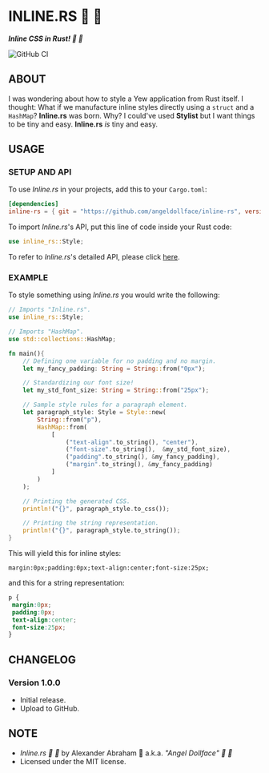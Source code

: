 # INLINE.RS :nail_care: :ribbon:

***Inline CSS in Rust! :nail_care: :ribbon:***

![GitHub CI](https://github.com/angeldollface/inline.rs/actions/workflows/rust.yml/badge.svg)

## ABOUT

I was wondering about how to style a Yew application from Rust itself. I thought: What if we manufacture inline styles directly using a `struct` and a `HashMap`? **Inline.rs** was born. Why? I could've used **Stylist** but I want things to be tiny and easy. **Inline.rs** *is* tiny and easy.

## USAGE

### SETUP AND API

To use *Inline.rs* in your projects, add this to your `Cargo.toml`:

```TOML
[dependencies]
inline-rs = { git = "https://github.com/angeldollface/inline-rs", version = "1.0.0" }
```

To import *Inline.rs*'s API, put this line of code inside your Rust code:

```Rust
use inline_rs::Style;
```

To refer to *Inline.rs*'s detailed API, please click [here](https://github.com/angeldollface/inline.rs/blob/main/src/lib.rs).

### EXAMPLE

To style something using *Inline.rs* you would write the following:

```Rust
// Imports "Inline.rs".
use inline_rs::Style;

// Imports "HashMap".
use std::collections::HashMap;

fn main(){
    // Defining one variable for no padding and no margin.
    let my_fancy_padding: String = String::from("0px");

    // Standardizing our font size!
    let my_std_font_size: String = String::from("25px");

    // Sample style rules for a paragraph element.
    let paragraph_style: Style = Style::new(
        String::from("p"),
        HashMap::from(
            [
                ("text-align".to_string(), "center"),
                ("font-size".to_string(),  &my_std_font_size),
                ("padding".to_string(), &my_fancy_padding),
                ("margin".to_string(), &my_fancy_padding)
            ]
        )
    );

    // Printing the generated CSS.
    println!("{}", paragraph_style.to_css());

    // Printing the string representation.
    println!("{}", paragraph_style.to_string());
}
```

This will yield this for inline styles: 

```text
margin:0px;padding:0px;text-align:center;font-size:25px;
```

and this for a string representation: 

```CSS
p {
 margin:0px;
 padding:0px;
 text-align:center;
 font-size:25px;
}
```

## CHANGELOG

### Version 1.0.0

- Initial release.
- Upload to GitHub.

## NOTE

- *Inline.rs :nail_care: :ribbon:* by Alexander Abraham :black_heart: a.k.a. *"Angel Dollface" :dolls: :ribbon:*
- Licensed under the MIT license.
